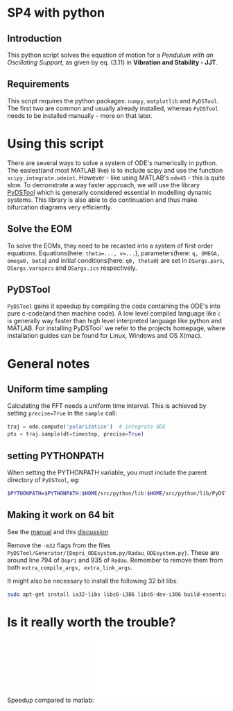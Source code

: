 
SP4 with python
===============

Introduction
------------

This python script solves the equation of motion for a *Pendulum with an
Oscillating Support*, as given by eq. (3.11) in **Vibration and Stability - JJT**.


Requirements
------------

This script requires the python packages: `numpy`, `matplotlib` and `PyDSTool`. The first two are common and usually already installed, whereas `PyDSTool` needs to be installed manually - more on that later.


Using this script
=================

There are several ways to solve a system of ODE's numerically in python. The
easiest(and most MATLAB like) is to include scipy and use the function
`scipy.integrate.odeint`. However - like using MATLAB's `ode45` - this is quite
slow. To demonstrate a way faster approach, we will use the library
[PyDSTool](http://www.ni.gsu.edu/~rclewley/PyDSTool/FrontPage.html) which is generally
considered essential in modelling dynamic systems. This library is also able to
do continuation and thus make bifurcation diagrams very efficiently.


Solve the EOM
-------------

To solve the EOMs, they need to be recasted into a system of first order
equations. Equations(here: `theta=..., v=...`), parameters(here: `q, OMEGA, omega0, beta`) and initial
conditions(here: `q0, theta0`) are set in `DSargs.pars`, `DSargs.varspecs` and `DSargs.ics` respectively.



PyDSTool
--------

`PyDSTool` gains it speedup by compiling the code containing the ODE's into pure c-code(and then machine code). A low level compiled language like `c` is generally way faster than high level interpreted language like python and MATLAB.
For installing PyDSTool` we refer to the projects homepage, where installation guides can be found for Linux, Windows and OS X(mac).




# General notes #
## Uniform time sampling  ##

Calculating the FFT needs a uniform time interval. This is achieved by setting `precise=True` in the `sample` call:

```python
traj = ode.compute('polarization')  # integrate ODE
pts = traj.sample(dt=timestep, precise=True) 
```


## setting PYTHONPATH  ##

When setting the PYTHONPATH variable, you must include
the parent directory of `PyDSTool`, eg:

```sh
$PYTHONPATH=$PYTHONPATH:$HOME/src/python/lib:$HOME/src/python/lib/PyDSTool/:$HOME/src/PyDSTool/tests/
```

## Making it work on 64 bit  ##
See the [manual](http://www2.gsu.edu/~matrhc/GettingStarted.html#head-a0d8e24369bee9e328d05911e9a0ca95495b9c62) and this [discussion](http://sourceforge.net/p/pydstool/discussion/472291/thread/b7e16ec0/)

Remove the `-m32` flags from the files `PyDSTool/Generator/{Dopri_ODEsystem.py/Radau_ODEsystem.py}`.
These are around line 794 of `Dopri` and 935 of `Radau`. Remember to remove them from both `extra_compile_args, extra_link_args`.

It might also be necessary to install the following 32 bit libs:

```sh
sudo apt-get install ia32-libs libc6-i386 libc6-dev-i386 build-essential
```


Is it really worth the trouble?
===============================
Speedup compared to matlab:
![alt text](timing.pdf)
